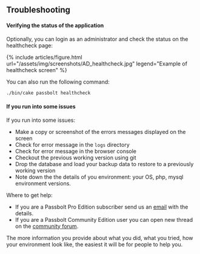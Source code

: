 ## Troubleshooting

#### Verifying the status of the application
Optionally, you can login as an administrator and check the status on the healthcheck page:

{% include articles/figure.html
    url="/assets/img/screenshots/AD_healthcheck.jpg"
    legend="Example of healthcheck screen"
%}

You can also run the following command:
```bash
./bin/cake passbolt healthcheck
```

#### If you run into some issues

If you run into some issues:
* Make a copy or screenshot of the errors messages displayed on the screen
* Check for error message in the `logs` directory
* Check for error message in the browser console 
* Checkout the previous working version using git
* Drop the database and load your backup data to restore to a previously working version
* Note down the the details of you environment: your OS, php, mysql environment versions.

Where to get help:
* If you are a Passbolt Pro Edition subscriber send us an [email](mailto:contact@passbolt.com) with the details.
* If you are a Passbolt Community Edition user you can open new thread on the [community forum](https://community.passbolt.com/c/installation-issues).

The more information you provide about what you did, what you tried, how your environment look like,
the easiest it will be for people to help you.
